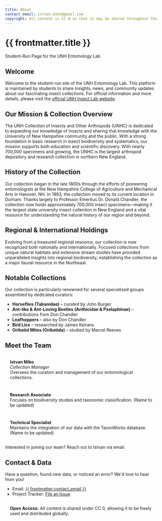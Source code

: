 ```yaml
---
title: About
contact_email: istvan.miko@gmail.com
copyright: All content is CC 0 so that it may be shared throughout the world.
---
```


<!-- Page Header -->
<div style="background-color: var(--color-header-footer-bg); color: var(--color-header-footer-text);" class="py-6 px-4 rounded-md mb-8 text-center">
  <h1 class="text-3xl font-bold">{{ frontmatter.title }}</h1>
  <p class="mt-2 text-base">Student-Run Page for the UNH Entomology Lab</p>
</div>

<!-- Welcome Section -->
<div style="background: linear-gradient(135deg, var(--neutral-bg), var(--color-base-muted)); border: 1px solid var(--color-base-border);" class="rounded-xl p-6 shadow-md mb-6">
  <h2 class="text-2xl font-bold mb-2">Welcome</h2>
  <p class="mb-4">
    Welcome to the student-run site of the UNH Entomology Lab. This platform is maintained by students to share insights, news, and community updates about our fascinating insect collections. For official information and more details, please visit the 
    <a href="https://colsa.unh.edu/unh-collections/insects-other-arthropods" class="text-blue-600 hover:underline">official UNH Insect Lab website</a>.
  </p>
</div>

<!-- Our Mission & Collection Overview -->
<div style="background: linear-gradient(135deg, var(--neutral-bg), var(--color-base-muted)); border: 1px solid var(--color-base-border);" class="rounded-xl p-6 shadow-md mb-6">
  <h2 class="text-2xl font-bold mb-2">Our Mission & Collection Overview</h2>
  <p class="mb-4">
    The UNH Collection of Insects and Other Arthropods (UNHC) is dedicated to expanding our knowledge of insects and sharing that knowledge with the University of New Hampshire community and the public. With a strong foundation in basic research in insect biodiversity and systematics, our mission supports both education and scientific discovery. With nearly 700,000 specimens and growing, the UNHC is the largest arthropod depository and research collection in northern New England.
  </p>
</div>

<!-- History of the Collection -->
<div style="background: linear-gradient(135deg, var(--neutral-bg), var(--color-base-muted)); border: 1px solid var(--color-base-border);" class="rounded-xl p-6 shadow-md mb-6">
  <h2 class="text-2xl font-bold mb-2">History of the Collection</h2>
  <p class="mb-4">
    Our collection began in the late 1800s through the efforts of pioneering entomologists at the New Hampshire College of Agriculture and Mechanical Arts in Hanover, NH. In 1893, the collection moved to its current location in Durham. Thanks largely to Professor Emeritus Dr. Donald Chandler, the collection now holds approximately 700,000 insect specimens—making it the largest state university insect collection in New England and a vital resource for understanding the natural history of our region and beyond.
  </p>
</div>

<!-- Regional & International Holdings -->
<div style="background: linear-gradient(135deg, var(--neutral-bg), var(--color-base-muted)); border: 1px solid var(--color-base-border);" class="rounded-xl p-6 shadow-md mb-6">
  <h2 class="text-2xl font-bold mb-2">Regional & International Holdings</h2>
  <p class="mb-4">
    Evolving from a treasured regional resource, our collection is now recognized both nationally and internationally. Focused collections from unique natural habitats and extensive stream studies have provided unparalleled insights into regional biodiversity, establishing the collection as a major faunal resource in the Northeast.
  </p>
</div>

<!-- Notable Collections -->
<div style="background: linear-gradient(135deg, var(--neutral-bg), var(--color-base-muted)); border: 1px solid var(--color-base-border);" class="rounded-xl p-6 shadow-md mb-6">
  <h2 class="text-2xl font-bold mb-2">Notable Collections</h2>
  <p class="mb-2">
    Our collection is particularly renowned for several specialized groups assembled by dedicated curators:
  </p>
  <ul class="list-disc list-inside mb-4">
    <li><strong>Horseflies (Tabanidae)</strong> – curated by John Burger</li>
    <li><strong>Ant-like & Ant-Loving Beetles (Anthicidae & Pselaphinae)</strong> – contributions from Don Chandler</li>
    <li><strong>Leafhoppers</strong> – also by Don Chandler</li>
    <li><strong>Bird Lice</strong> – researched by James Keirans</li>
    <li><strong>Oribatid Mites (Oribatida)</strong> – studied by Marcel Reeves</li>
  </ul>
</div>

<!-- Meet the Team -->
<div style="background: linear-gradient(135deg, var(--neutral-bg), var(--color-base-muted)); border: 1px solid var(--color-base-border);" class="rounded-xl p-6 shadow-md mb-6">
  <h2 class="text-2xl font-bold mb-2">Meet the Team</h2>
  <div style="background-color: var(--color-base-background); padding: 1rem; border-radius: 8px; border: 1px solid var(--color-base-border); margin: 0.5rem 0;">
    <strong>Istvan Miko</strong><br>
    <em>Collection Manager</em><br>
    Oversees the curation and management of our entomological collections.
  </div>
  <div style="background-color: var(--color-base-background); padding: 1rem; border-radius: 8px; border: 1px solid var(--color-base-border); margin: 0.5rem 0;">
    <strong>Research Associate</strong><br>
    Focuses on biodiversity studies and taxonomic classification. (Name to be updated)
  </div>
  <div style="background-color: var(--color-base-background); padding: 1rem; border-radius: 8px; border: 1px solid var(--color-base-border); margin: 0.5rem 0;">
    <strong>Technical Specialist</strong><br>
    Maintains the integration of our data with the TaxonWorks database. (Name to be updated)
  </div>
  <p class="mt-2">Interested in joining our team? Reach out to Istvan via email.</p>
</div>

<!-- Contact & Data Section -->
<div style="background: linear-gradient(135deg, var(--neutral-bg), var(--color-base-muted)); border: 1px solid var(--color-base-border);" class="rounded-xl p-6 shadow-md mb-6">
  <h2 class="text-2xl font-bold mb-2">Contact & Data</h2>
  <p class="mb-4">
    Have a question, found new data, or noticed an error? We'd love to hear from you!
  </p>
  <ul class="list-disc list-inside mb-4">
    <li>Email: <a href="mailto:{{ frontmatter.contact_email }}" class="text-blue-600 hover:underline">{{ frontmatter.contact_email }}</a></li>
    <li>Project Tracker: <a href="https://github.com/our/project/tracker" class="text-blue-600 hover:underline">File an Issue</a></li>
  </ul>
  <div style="background-color: var(--color-base-muted); padding: 1rem; border-radius: 8px; border: 1px solid var(--color-base-border);">
    <strong>Open Access:</strong> All content is shared under CC 0, allowing it to be freely used and distributed globally.
  </div>
</div>

